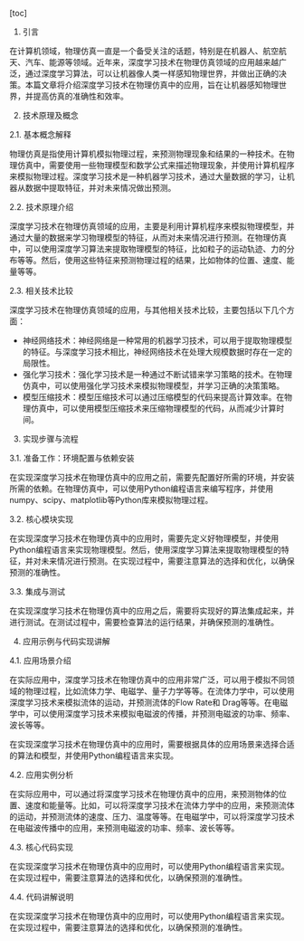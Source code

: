 
[toc]                    
                
                
1. 引言

在计算机领域，物理仿真一直是一个备受关注的话题，特别是在机器人、航空航天、汽车、能源等领域。近年来，深度学习技术在物理仿真领域的应用越来越广泛，通过深度学习算法，可以让机器像人类一样感知物理世界，并做出正确的决策。本篇文章将介绍深度学习技术在物理仿真中的应用，旨在让机器感知物理世界，并提高仿真的准确性和效率。

2. 技术原理及概念

2.1. 基本概念解释

物理仿真是指使用计算机模拟物理过程，来预测物理现象和结果的一种技术。在物理仿真中，需要使用一些物理模型和数学公式来描述物理现象，并使用计算机程序来模拟物理过程。深度学习技术是一种机器学习技术，通过大量数据的学习，让机器从数据中提取特征，并对未来情况做出预测。

2.2. 技术原理介绍

深度学习技术在物理仿真领域的应用，主要是利用计算机程序来模拟物理模型，并通过大量的数据来学习物理模型的特征，从而对未来情况进行预测。在物理仿真中，可以使用深度学习算法来提取物理模型的特征，比如粒子的运动轨迹、力的分布等等。然后，使用这些特征来预测物理过程的结果，比如物体的位置、速度、能量等等。

2.3. 相关技术比较

深度学习技术在物理仿真领域的应用，与其他相关技术比较，主要包括以下几个方面：

- 神经网络技术：神经网络是一种常用的机器学习技术，可以用于提取物理模型的特征。与深度学习技术相比，神经网络技术在处理大规模数据时存在一定的局限性。
- 强化学习技术：强化学习技术是一种通过不断试错来学习策略的技术。在物理仿真中，可以使用强化学习技术来模拟物理模型，并学习正确的决策策略。
- 模型压缩技术：模型压缩技术可以通过压缩模型的代码来提高计算效率。在物理仿真中，可以使用模型压缩技术来压缩物理模型的代码，从而减少计算时间。

3. 实现步骤与流程

3.1. 准备工作：环境配置与依赖安装

在实现深度学习技术在物理仿真中的应用之前，需要先配置好所需的环境，并安装所需的依赖。在物理仿真中，可以使用Python编程语言来编写程序，并使用numpy、scipy、matplotlib等Python库来模拟物理过程。

3.2. 核心模块实现

在实现深度学习技术在物理仿真中的应用时，需要先定义好物理模型，并使用Python编程语言来实现物理模型。然后，使用深度学习算法来提取物理模型的特征，并对未来情况进行预测。在实现过程中，需要注意算法的选择和优化，以确保预测的准确性。

3.3. 集成与测试

在实现深度学习技术在物理仿真中的应用之后，需要将实现好的算法集成起来，并进行测试。在测试过程中，需要检查算法的运行结果，并确保预测的准确性。

4. 应用示例与代码实现讲解

4.1. 应用场景介绍

在实际应用中，深度学习技术在物理仿真中的应用非常广泛，可以用于模拟不同领域的物理过程，比如流体力学、电磁学、量子力学等等。在流体力学中，可以使用深度学习技术来模拟流体的运动，并预测流体的Flow Rate和 Drag等等。在电磁学中，可以使用深度学习技术来模拟电磁波的传播，并预测电磁波的功率、频率、波长等等。

在实现深度学习技术在物理仿真中的应用时，需要根据具体的应用场景来选择合适的算法和模型，并使用Python编程语言来实现。

4.2. 应用实例分析

在实际应用中，可以通过将深度学习技术在物理仿真中的应用，来预测物体的位置、速度和能量等。比如，可以将深度学习技术在流体力学中的应用，来预测流体的运动，并预测流体的速度、压力、温度等等。在电磁学中，可以将深度学习技术在电磁波传播中的应用，来预测电磁波的功率、频率、波长等等。

4.3. 核心代码实现

在实现深度学习技术在物理仿真中的应用时，可以使用Python编程语言来实现。在实现过程中，需要注意算法的选择和优化，以确保预测的准确性。

4.4. 代码讲解说明

在实现深度学习技术在物理仿真中的应用时，可以使用Python编程语言来实现。在实现过程中，需要注意算法的选择和优化，以确保预测的准确性。

